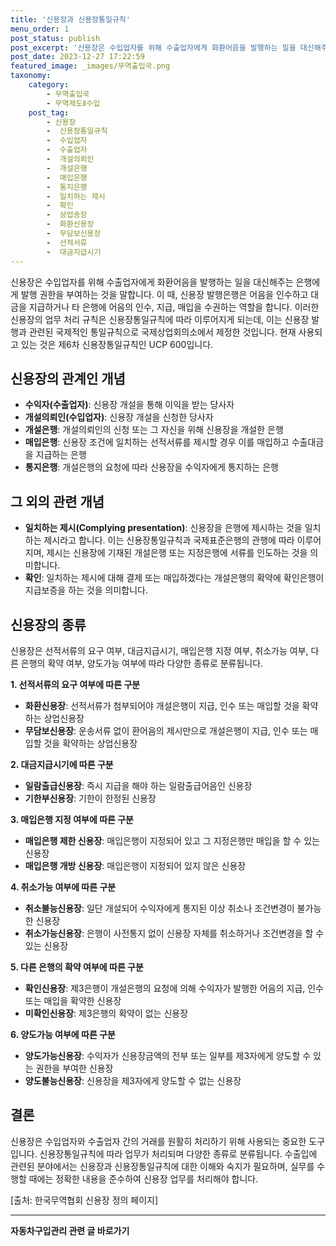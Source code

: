 ```yaml
---
title: '신용장과 신용장통일규칙'
menu_order: 1
post_status: publish
post_excerpt: '신용장은 수입업자를 위해 수출업자에게 화환어음을 발행하는 일을 대신해주는 은행에게 발행 권한을 부여하는 것을 말합니다. 이 때, 신용장 발행은행은 어음을 인수하고 대금을 지급하거나 타 은행에 어음의 인수, 지급, 매입을 수권하는 역할을 합니다. 이러한 신용장의 업무 처리 규칙은 신용장통일규칙에 따라 이루어지게 되는데, 이는 신용장 발행과 관련된 국제적인 통일규칙으로 국제상업회의소에서 제정한 것입니다. 현재 사용되고 있는 것은 제6차 신용장통일규칙인 UCP 600입니다.'
post_date: 2023-12-27 17:22:59
featured_image: _images/무역출입국.png
taxonomy:
    category:
        - 무역출입국
        - 무역제도Ⅱ수입
    post_tag:
        - 신용장
        -  신용장통일규칙
        -  수입업자
        -  수출업자
        -  개설의뢰인
        -  개설은행
        -  매입은행
        -  통지은행
        -  일치하는 제시
        -  확인
        -  상업송장
        -  화환신용장
        -  무담보신용장
        -  선적서류
        -  대금지급시기
---
```



신용장은 수입업자를 위해 수출업자에게 화환어음을 발행하는 일을 대신해주는 은행에게 발행 권한을 부여하는 것을 말합니다. 이 때, 신용장 발행은행은 어음을 인수하고 대금을 지급하거나 타 은행에 어음의 인수, 지급, 매입을 수권하는 역할을 합니다. 이러한 신용장의 업무 처리 규칙은 신용장통일규칙에 따라 이루어지게 되는데, 이는 신용장 발행과 관련된 국제적인 통일규칙으로 국제상업회의소에서 제정한 것입니다. 현재 사용되고 있는 것은 제6차 신용장통일규칙인 UCP 600입니다.

## 신용장의 관계인 개념

- **수익자(수출업자)**: 신용장 개설을 통해 이익을 받는 당사자
- **개설의뢰인(수입업자)**: 신용장 개설을 신청한 당사자
- **개설은행**: 개설의뢰인의 신청 또는 그 자신을 위해 신용장을 개설한 은행
- **매입은행**: 신용장 조건에 일치하는 선적서류를 제시할 경우 이를 매입하고 수출대금을 지급하는 은행
- **통지은행**: 개설은행의 요청에 따라 신용장을 수익자에게 통지하는 은행

## 그 외의 관련 개념

- **일치하는 제시(Complying presentation)**: 신용장을 은행에 제시하는 것을 일치하는 제시라고 합니다. 이는 신용장통일규칙과 국제표준은행의 관행에 따라 이루어지며, 제시는 신용장에 기재된 개설은행 또는 지정은행에 서류를 인도하는 것을 의미합니다.
- **확인**: 일치하는 제시에 대해 결제 또는 매입하겠다는 개설은행의 확약에 확인은행이 지급보증을 하는 것을 의미합니다.

## 신용장의 종류

신용장은 선적서류의 요구 여부, 대금지급시기, 매입은행 지정 여부, 취소가능 여부, 다른 은행의 확약 여부, 양도가능 여부에 따라 다양한 종류로 분류됩니다.

**1. 선적서류의 요구 여부에 따른 구분**
- **화환신용장**: 선적서류가 첨부되어야 개설은행이 지급, 인수 또는 매입할 것을 확약하는 상업신용장
- **무담보신용장**: 운송서류 없이 환어음의 제시만으로 개설은행이 지급, 인수 또는 매입할 것을 확약하는 상업신용장

**2. 대금지급시기에 따른 구분**
- **일람출급신용장**: 즉시 지급을 해야 하는 일람출급어음인 신용장
- **기한부신용장**: 기한이 한정된 신용장

**3. 매입은행 지정 여부에 따른 구분**
- **매입은행 제한 신용장**: 매입은행이 지정되어 있고 그 지정은행만 매입을 할 수 있는 신용장
- **매입은행 개방 신용장**: 매입은행이 지정되어 있지 않은 신용장

**4. 취소가능 여부에 따른 구분**
- **취소불능신용장**: 일단 개설되어 수익자에게 통지된 이상 취소나 조건변경이 불가능한 신용장
- **취소가능신용장**: 은행이 사전통지 없이 신용장 자체를 취소하거나 조건변경을 할 수 있는 신용장

**5. 다른 은행의 확약 여부에 따른 구분**
- **확인신용장**: 제3은행이 개설은행의 요청에 의해 수익자가 발행한 어음의 지급, 인수 또는 매입을 확약한 신용장
- **미확인신용장**: 제3은행의 확약이 없는 신용장

**6. 양도가능 여부에 따른 구분**
- **양도가능신용장**: 수익자가 신용장금액의 전부 또는 일부를 제3자에게 양도할 수 있는 권한을 부여한 신용장
- **양도불능신용장**: 신용장을 제3자에게 양도할 수 없는 신용장

## 결론

신용장은 수입업자와 수출업자 간의 거래를 원활히 처리하기 위해 사용되는 중요한 도구입니다. 신용장통일규칙에 따라 업무가 처리되며 다양한 종류로 분류됩니다. 수출입에 관련된 분야에서는 신용장과 신용장통일규칙에 대한 이해와 숙지가 필요하며, 실무를 수행할 때에는 정확한 내용을 준수하여 신용장 업무를 처리해야 합니다.

[출처: 한국무역협회 신용장 정의 페이지]


<!-- wp:separator -->
<hr class="wp-block-separator has-alpha-channel-opacity"/>
<!-- /wp:separator -->

<!-- wp:group {"backgroundColor":"base","layout":{"type":"constrained"}} -->
<div class="wp-block-group has-base-background-color has-background"><!-- wp:paragraph {"align":"center","fontSize":"medium"} -->
<p class="has-text-align-center has-large-font-size"><strong>자동차구입관리 관련 글 바로가기</strong></p>
<!-- /wp:paragraph -->


<!-- wp:latest-posts
{"categories":[{"id":3655,"count":19,"description":"","link":"https://uknowlaw.com/category/%ec%9e%90%eb%8f%99%ec%b0%a8%ea%b5%ac%ec%9e%85%ea%b4%80%eb%a6%ac/","name":"자동차구입관리","slug":"자동차구입관리","taxonomy":"category","parent":0,"meta":[],"_links":{"self":[{"href":"https://uknowlaw.com/wp-json/wp/v2/categories/3655"}],"collection":[{"href":"https://uknowlaw.com/wp-json/wp/v2/categories"}],"about":[{"href":"https://uknowlaw.com/wp-json/wp/v2/taxonomies/category"}],"wp:post_type":[{"href":"https://uknowlaw.com/wp-json/wp/v2/posts?categories=3655"}],"curies":[{"name":"wp","href":"https://api.w.org/{rel}","templated":true}]}}],"postsToShow":100,"excerptLength":28,"postLayout":"grid","columns":2,"featuredImageAlign":"left","featuredImageSizeSlug":"large","fontSize":"small"} /--></div>
<!-- /wp:group -->